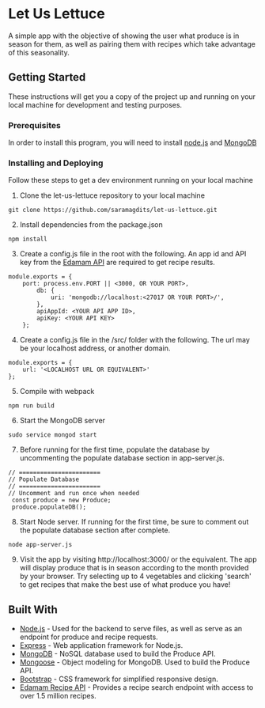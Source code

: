 # Let Us Lettuce

A simple app with the objective of showing the user what produce is in season for them, as well as pairing them with recipes which take advantage of this seasonality.

## Getting Started

These instructions will get you a copy of the project up and running on your local machine for development and testing purposes.

### Prerequisites

In order to install this program, you will need to install [node.js](https://nodejs.org/en/) and [MongoDB](https://www.mongodb.com/)

### Installing and Deploying

Follow these steps to get a dev environment running on your local machine

1. Clone the let-us-lettuce repository to your local machine

```
git clone https://github.com/saramagdits/let-us-lettuce.git
```

2. Install dependencies from the package.json

```
npm install
```

3. Create a config.js file in the root with the following. An app id and API key from the [Edamam API](https://developer.edamam.com/) are required to get recipe results.
```
module.exports = {
    port: process.env.PORT || <3000, OR YOUR PORT>,
        db: {
            uri: 'mongodb://localhost:<27017 OR YOUR PORT>/',
        },
        apiAppId: <YOUR API APP ID>,
        apiKey: <YOUR API KEY>
    };
```

4. Create a config.js file in the /src/ folder with the following. The url may be your localhost address, or another domain.
```
module.exports = {
	url: '<LOCALHOST URL OR EQUIVALENT>'
};
```

5. Compile with webpack
```
npm run build
```

6. Start the MongoDB server
```
sudo service mongod start
```

7. Before running for the first time, populate the database by uncommenting the populate database section in app-server.js.
```
// =======================
// Populate Database
// =======================
// Uncomment and run once when needed
 const produce = new Produce;
 produce.populateDB();
```

8. Start Node server. If running for the first time, be sure to comment out the populate database section after complete.
```
node app-server.js
```

9. Visit the app by visiting http://localhost:3000/ or the equivalent. The app will display produce that is in season according to the month provided by your browser.
Try selecting up to 4 vegetables and clicking 'search' to get recipes that make the best use of what produce you have!

## Built With

* [Node.js](https://nodejs.org/en/) - Used for the backend to serve files, as well as serve as an endpoint for produce and recipe requests.
* [Express](https://expressjs.com/) - Web application framework for Node.js.
* [MongoDB](https://www.mongodb.com/) - NoSQL database used to build the Produce API.
* [Mongoose](https://mongoosejs.com/) - Object modeling for MongoDB. Used to build the Produce API.
* [Bootstrap](http://getbootstrap.com/) - CSS framework for simplified responsive design.
* [Edamam Recipe API](https://www.edamam.com//) - Provides a recipe search endpoint with access to over 1.5 million recipes.
